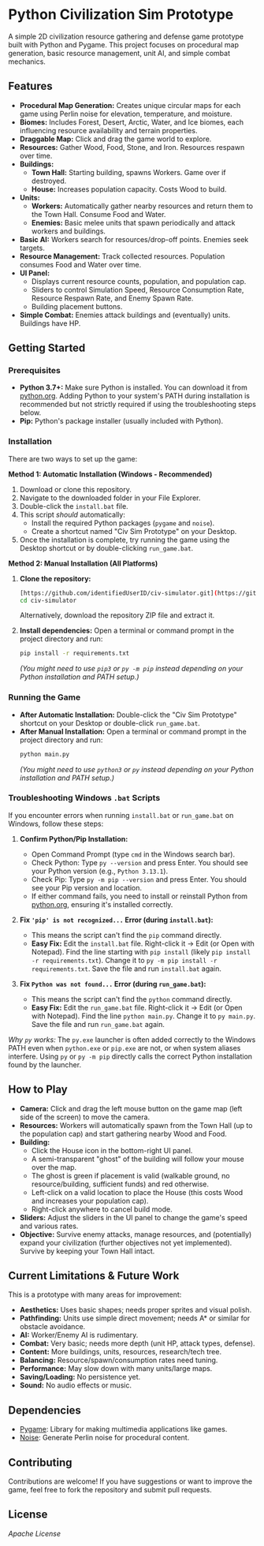 # Python Civilization Sim Prototype

A simple 2D civilization resource gathering and defense game prototype built with Python and Pygame. This project focuses on procedural map generation, basic resource management, unit AI, and simple combat mechanics.

## Features

* **Procedural Map Generation:** Creates unique circular maps for each game using Perlin noise for elevation, temperature, and moisture.
* **Biomes:** Includes Forest, Desert, Arctic, Water, and Ice biomes, each influencing resource availability and terrain properties.
* **Draggable Map:** Click and drag the game world to explore.
* **Resources:** Gather Wood, Food, Stone, and Iron. Resources respawn over time.
* **Buildings:**
    * **Town Hall:** Starting building, spawns Workers. Game over if destroyed.
    * **House:** Increases population capacity. Costs Wood to build.
* **Units:**
    * **Workers:** Automatically gather nearby resources and return them to the Town Hall. Consume Food and Water.
    * **Enemies:** Basic melee units that spawn periodically and attack workers and buildings.
* **Basic AI:** Workers search for resources/drop-off points. Enemies seek targets.
* **Resource Management:** Track collected resources. Population consumes Food and Water over time.
* **UI Panel:**
    * Displays current resource counts, population, and population cap.
    * Sliders to control Simulation Speed, Resource Consumption Rate, Resource Respawn Rate, and Enemy Spawn Rate.
    * Building placement buttons.
* **Simple Combat:** Enemies attack buildings and (eventually) units. Buildings have HP.

## Getting Started

### Prerequisites

* **Python 3.7+:** Make sure Python is installed. You can download it from [python.org](https://www.python.org/). Adding Python to your system's PATH during installation is recommended but not strictly required if using the troubleshooting steps below.
* **Pip:** Python's package installer (usually included with Python).

### Installation

There are two ways to set up the game:

**Method 1: Automatic Installation (Windows - Recommended)**

1.  Download or clone this repository.
2.  Navigate to the downloaded folder in your File Explorer.
3.  Double-click the `install.bat` file.
4.  This script *should* automatically:
    * Install the required Python packages (`pygame` and `noise`).
    * Create a shortcut named "Civ Sim Prototype" on your Desktop.
5.  Once the installation is complete, try running the game using the Desktop shortcut or by double-clicking `run_game.bat`.

**Method 2: Manual Installation (All Platforms)**

1.  **Clone the repository:**
    ```bash
    [https://github.com/identifiedUserID/civ-simulator.git](https://github.com/identifiedUserID/civ-simulator.git) # Replace with your actual repo URL
    cd civ-simulator
    ```
    Alternatively, download the repository ZIP file and extract it.

2.  **Install dependencies:**
    Open a terminal or command prompt in the project directory and run:
    ```bash
    pip install -r requirements.txt
    ```
    *(You might need to use `pip3` or `py -m pip` instead depending on your Python installation and PATH setup.)*

### Running the Game

* **After Automatic Installation:** Double-click the "Civ Sim Prototype" shortcut on your Desktop or double-click `run_game.bat`.
* **After Manual Installation:** Open a terminal or command prompt in the project directory and run:
    ```bash
    python main.py
    ```
    *(You might need to use `python3` or `py` instead depending on your Python installation and PATH setup.)*

### Troubleshooting Windows `.bat` Scripts

If you encounter errors when running `install.bat` or `run_game.bat` on Windows, follow these steps:

1.  **Confirm Python/Pip Installation:**
    * Open Command Prompt (type `cmd` in the Windows search bar).
    * Check Python: Type `py --version` and press Enter. You should see your Python version (e.g., `Python 3.13.1`).
    * Check Pip: Type `py -m pip --version` and press Enter. You should see your Pip version and location.
    * If either command fails, you need to install or reinstall Python from [python.org](https://www.python.org/), ensuring it's installed correctly.

2.  **Fix `'pip' is not recognized...` Error (during `install.bat`):**
    * This means the script can't find the `pip` command directly.
    * **Easy Fix:** Edit the `install.bat` file. Right-click it -> Edit (or Open with Notepad). Find the line starting with `pip install` (likely `pip install -r requirements.txt`). Change it to `py -m pip install -r requirements.txt`. Save the file and run `install.bat` again.

3.  **Fix `Python was not found...` Error (during `run_game.bat`):**
    * This means the script can't find the `python` command directly.
    * **Easy Fix:** Edit the `run_game.bat` file. Right-click it -> Edit (or Open with Notepad). Find the line `python main.py`. Change it to `py main.py`. Save the file and run `run_game.bat` again.

*Why `py` works:* The `py.exe` launcher is often added correctly to the Windows PATH even when `python.exe` or `pip.exe` are not, or when system aliases interfere. Using `py` or `py -m pip` directly calls the correct Python installation found by the launcher.

## How to Play

* **Camera:** Click and drag the left mouse button on the game map (left side of the screen) to move the camera.
* **Resources:** Workers will automatically spawn from the Town Hall (up to the population cap) and start gathering nearby Wood and Food.
* **Building:**
    * Click the House icon in the bottom-right UI panel.
    * A semi-transparent "ghost" of the building will follow your mouse over the map.
    * The ghost is green if placement is valid (walkable ground, no resource/building, sufficient funds) and red otherwise.
    * Left-click on a valid location to place the House (this costs Wood and increases your population cap).
    * Right-click anywhere to cancel build mode.
* **Sliders:** Adjust the sliders in the UI panel to change the game's speed and various rates.
* **Objective:** Survive enemy attacks, manage resources, and (potentially) expand your civilization (further objectives not yet implemented). Survive by keeping your Town Hall intact.

## Current Limitations & Future Work

This is a prototype with many areas for improvement:

* **Aesthetics:** Uses basic shapes; needs proper sprites and visual polish.
* **Pathfinding:** Units use simple direct movement; needs A* or similar for obstacle avoidance.
* **AI:** Worker/Enemy AI is rudimentary.
* **Combat:** Very basic; needs more depth (unit HP, attack types, defense).
* **Content:** More buildings, units, resources, research/tech tree.
* **Balancing:** Resource/spawn/consumption rates need tuning.
* **Performance:** May slow down with many units/large maps.
* **Saving/Loading:** No persistence yet.
* **Sound:** No audio effects or music.

## Dependencies

* [Pygame](https://www.pygame.org/): Library for making multimedia applications like games.
* [Noise](https://pypi.org/project/noise/): Generate Perlin noise for procedural content.

## Contributing

Contributions are welcome! If you have suggestions or want to improve the game, feel free to fork the repository and submit pull requests.

## License

*Apache License*
